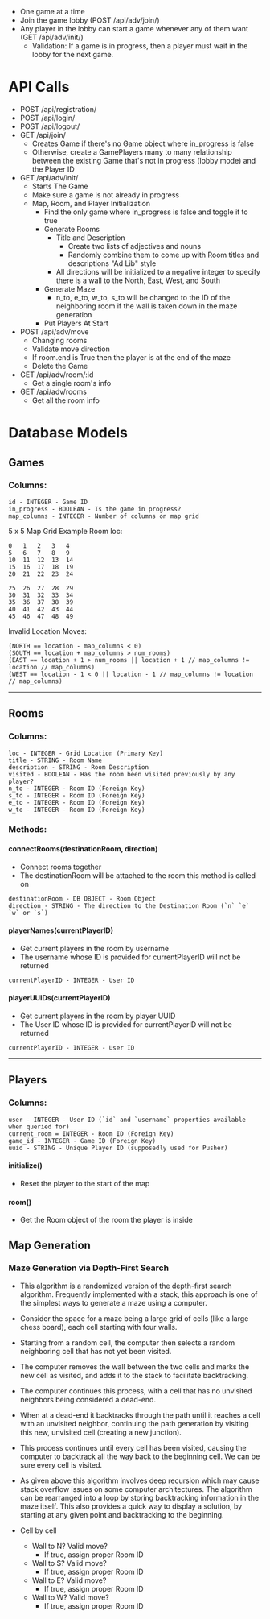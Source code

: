 - One game at a time
- Join the game lobby (POST /api/adv/join/)
- Any player in the lobby can start a game whenever any of them want (GET /api/adv/init/)
    - Validation: If a game is in progress, then a player must wait in the lobby for the next game.

# API Calls
- POST /api/registration/
- POST /api/login/
- POST /api/logout/
- GET /api/join/
    - Creates Game if there's no Game object where in_progress is false
    - Otherwise, create a GamePlayers many to many relationship between the existing Game that's not in progress (lobby mode) and the Player ID
- GET /api/adv/init/
    - Starts The Game
    - Make sure a game is not already in progress
    - Map, Room, and Player Initialization
        - Find the only game where in_progress is false and toggle it to true
        - Generate Rooms
            - Title and Description
                - Create two lists of adjectives and nouns
                - Randomly combine them to come up with Room titles and descriptions "Ad Lib" style
            - All directions will be initialized to a negative integer to specify there is a wall to the North, East, West, and South
        - Generate Maze
            - n_to, e_to, w_to, s_to will be changed to the ID of the neighboring room if the wall is taken down in the maze generation
        - Put Players At Start
- POST /api/adv/move
    - Changing rooms
    - Validate move direction
    - If room.end is True then the player is at the end of the maze
    - Delete the Game
- GET /api/adv/room/:id
    - Get a single room's info
- GET /api/adv/rooms
    - Get all the room info
    

# Database Models
## Games
### Columns:
```
id - INTEGER - Game ID
in_progress - BOOLEAN - Is the game in progress?
map_columns - INTEGER - Number of columns on map grid
```
5 x 5 Map Grid Example Room loc:
```
0   1   2   3   4
5   6   7   8   9
10  11  12  13  14
15  16  17  18  19
20  21  22  23  24

25  26  27  28  29
30  31  32  33  34
35  36  37  38  39
40  41  42  43  44
45  46  47  48  49
```
Invalid Location Moves:
```
(NORTH == location - map_columns < 0)
(SOUTH == location + map_columns > num_rooms)
(EAST == location + 1 > num_rooms || location + 1 // map_columns != location // map_columns)
(WEST == location - 1 < 0 || location - 1 // map_columns != location // map_columns)
```
---
## Rooms
### Columns:
``` 
loc - INTEGER - Grid Location (Primary Key)
title - STRING - Room Name
description - STRING - Room Description
visited - BOOLEAN - Has the room been visited previously by any player?
n_to - INTEGER - Room ID (Foreign Key)
s_to - INTEGER - Room ID (Foreign Key)
e_to - INTEGER - Room ID (Foreign Key)
w_to - INTEGER - Room ID (Foreign Key)
```
### Methods:
#### connectRooms(destinationRoom, direction)
- Connect rooms together
- The destinationRoom will be attached to the room this method is called on
```
destinationRoom - DB OBJECT - Room Object
direction - STRING - The direction to the Destination Room (`n` `e` `w` or `s`)
```
#### playerNames(currentPlayerID)
- Get current players in the room by username
- The username whose ID is provided for currentPlayerID will not be returned
```
currentPlayerID - INTEGER - User ID
```
#### playerUUIDs(currentPlayerID)
- Get current players in the room by player UUID
- The User ID whose ID is provided for currentPlayerID will not be returned
```
currentPlayerID - INTEGER - User ID
```
---
## Players
### Columns:
```
user - INTEGER - User ID (`id` and `username` properties available when queried for)
current_room = INTEGER - Room ID (Foreign Key)
game_id - INTEGER - Game ID (Foreign Key)
uuid - STRING - Unique Player ID (supposedly used for Pusher)
```
#### initialize()
- Reset the player to the start of the map
#### room()
- Get the Room object of the room the player is inside

## Map Generation

### Maze Generation via Depth-First Search
- This algorithm is a randomized version of the depth-first search algorithm. Frequently implemented with a stack, this approach is one of the simplest ways to generate a maze using a computer.
- Consider the space for a maze being a large grid of cells (like a large chess board), each cell starting with four walls.
- Starting from a random cell, the computer then selects a random neighboring cell that has not yet been visited.
- The computer removes the wall between the two cells and marks the new cell as visited, and adds it to the stack to facilitate backtracking.
- The computer continues this process, with a cell that has no unvisited neighbors being considered a dead-end.
- When at a dead-end it backtracks through the path until it reaches a cell with an unvisited neighbor, continuing the path generation by visiting this new, unvisited cell (creating a new junction).
- This process continues until every cell has been visited, causing the computer to backtrack all the way back to the beginning cell. We can be sure every cell is visited.
- As given above this algorithm involves deep recursion which may cause stack overflow issues on some computer architectures. The algorithm can be rearranged into a loop by storing backtracking information in the maze itself. This also provides a quick way to display a solution, by starting at any given point and backtracking to the beginning.

- Cell by cell
    - Wall to N? Valid move?
        - If true, assign proper Room ID
    - Wall to S? Valid move?
        - If true, assign proper Room ID
    - Wall to E? Valid move?
        - If true, assign proper Room ID
    - Wall to W? Valid move?
        - If true, assign proper Room ID